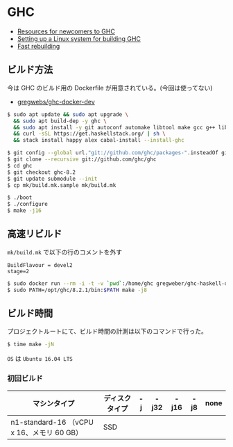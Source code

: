 # GHC

- [Resources for newcomers to GHC](https://ghc.haskell.org/trac/ghc/wiki/Newcomers)
- [Setting up a Linux system for building GHC](https://ghc.haskell.org/trac/ghc/wiki/Building/Preparation/Linux)
- [Fast rebuilding](https://ghc.haskell.org/trac/ghc/wiki/Building/Using#HowtomakeGHCbuildquickly)

## ビルド方法

今は GHC のビルド用の Dockerfile が用意されている。(今回は使ってない)

- [gregwebs/ghc-docker-dev](https://github.com/gregwebs/ghc-docker-dev)

```bash
$ sudo apt update && sudo apt upgrade \
  && sudo apt build-dep -y ghc \
  && sudo apt install -y git autoconf automake libtool make gcc g++ libgmp-dev ncurses-dev libtinfo-dev python3 xz-utils linux-tools-generic xutils-dev \
  && curl -sSL https://get.haskellstack.org/ | sh \
  && stack install happy alex cabal-install --install-ghc

$ git config --global url."git://github.com/ghc/packages-".insteadOf git://github.com/ghc/packages/
$ git clone --recursive git://github.com/ghc/ghc
$ cd ghc
$ git checkout ghc-8.2
$ git update submodule --init
$ cp mk/build.mk.sample mk/build.mk

$ ./boot
$ ./configure
$ make -j16
```

## 高速リビルド
`mk/build.mk` で以下の行のコメントを外す

```make
BuildFlavour = devel2
stage=2
```

```bash
$ sudo docker run --rm -i -t -v `pwd`:/home/ghc gregweber/ghc-haskell-dev /bin/bash
$ sudo PATH=/opt/ghc/8.2.1/bin:$PATH make -j8
```

## ビルド時間

プロジェクトルートにて、ビルド時間の計測は以下のコマンドで行った。

```bash
$ time make -jN
```

`OS` は `Ubuntu 16.04 LTS`

### 初回ビルド

マシンタイプ | ディスクタイプ | -j | -j32 | -j16 | -j8 | none |
-----------|-------------|----|-----|------|-----|------|
n1-standard-16 （vCPU x 16、メモリ 60 GB） | SSD | | | | | |

